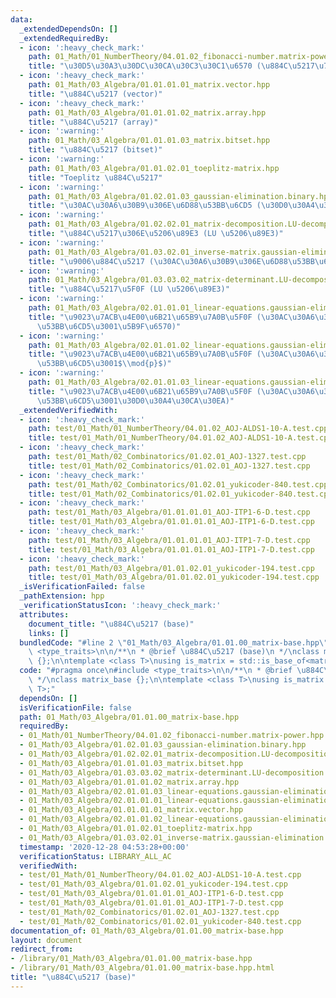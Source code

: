 ```yaml
---
data:
  _extendedDependsOn: []
  _extendedRequiredBy:
  - icon: ':heavy_check_mark:'
    path: 01_Math/01_NumberTheory/04.01.02_fibonacci-number.matrix-power.hpp
    title: "\u30D5\u30A3\u30DC\u30CA\u30C3\u30C1\u6570 (\u884C\u5217\u7D2F\u4E57)"
  - icon: ':heavy_check_mark:'
    path: 01_Math/03_Algebra/01.01.01.01_matrix.vector.hpp
    title: "\u884C\u5217 (vector)"
  - icon: ':heavy_check_mark:'
    path: 01_Math/03_Algebra/01.01.01.02_matrix.array.hpp
    title: "\u884C\u5217 (array)"
  - icon: ':warning:'
    path: 01_Math/03_Algebra/01.01.01.03_matrix.bitset.hpp
    title: "\u884C\u5217 (bitset)"
  - icon: ':warning:'
    path: 01_Math/03_Algebra/01.01.02.01_toeplitz-matrix.hpp
    title: "Toeplitz \u884C\u5217"
  - icon: ':warning:'
    path: 01_Math/03_Algebra/01.02.01.03_gaussian-elimination.binary.hpp
    title: "\u30AC\u30A6\u30B9\u306E\u6D88\u53BB\u6CD5 (\u30D0\u30A4\u30CA\u30EA)"
  - icon: ':warning:'
    path: 01_Math/03_Algebra/01.02.02.01_matrix-decomposition.LU-decomposition.hpp
    title: "\u884C\u5217\u306E\u5206\u89E3 (LU \u5206\u89E3)"
  - icon: ':warning:'
    path: 01_Math/03_Algebra/01.03.02.01_inverse-matrix.gaussian-elimination.hpp
    title: "\u9006\u884C\u5217 (\u30AC\u30A6\u30B9\u306E\u6D88\u53BB\u6CD5)"
  - icon: ':warning:'
    path: 01_Math/03_Algebra/01.03.03.02_matrix-determinant.LU-decomposition.hpp
    title: "\u884C\u5217\u5F0F (LU \u5206\u89E3)"
  - icon: ':warning:'
    path: 01_Math/03_Algebra/02.01.01.01_linear-equations.gaussian-elimination.floating-point.hpp
    title: "\u9023\u7ACB\u4E00\u6B21\u65B9\u7A0B\u5F0F (\u30AC\u30A6\u30B9\u306E\u6D88\
      \u53BB\u6CD5\u3001\u5B9F\u6570)"
  - icon: ':warning:'
    path: 01_Math/03_Algebra/02.01.01.02_linear-equations.gaussian-elimination.modp.hpp
    title: "\u9023\u7ACB\u4E00\u6B21\u65B9\u7A0B\u5F0F (\u30AC\u30A6\u30B9\u306E\u6D88\
      \u53BB\u6CD5\u3001$\\mod{p}$)"
  - icon: ':warning:'
    path: 01_Math/03_Algebra/02.01.01.03_linear-equations.gaussian-elimination.binary.hpp
    title: "\u9023\u7ACB\u4E00\u6B21\u65B9\u7A0B\u5F0F (\u30AC\u30A6\u30B9\u306E\u6D88\
      \u53BB\u6CD5\u3001\u30D0\u30A4\u30CA\u30EA)"
  _extendedVerifiedWith:
  - icon: ':heavy_check_mark:'
    path: test/01_Math/01_NumberTheory/04.01.02_AOJ-ALDS1-10-A.test.cpp
    title: test/01_Math/01_NumberTheory/04.01.02_AOJ-ALDS1-10-A.test.cpp
  - icon: ':heavy_check_mark:'
    path: test/01_Math/02_Combinatorics/01.02.01_AOJ-1327.test.cpp
    title: test/01_Math/02_Combinatorics/01.02.01_AOJ-1327.test.cpp
  - icon: ':heavy_check_mark:'
    path: test/01_Math/02_Combinatorics/01.02.01_yukicoder-840.test.cpp
    title: test/01_Math/02_Combinatorics/01.02.01_yukicoder-840.test.cpp
  - icon: ':heavy_check_mark:'
    path: test/01_Math/03_Algebra/01.01.01.01_AOJ-ITP1-6-D.test.cpp
    title: test/01_Math/03_Algebra/01.01.01.01_AOJ-ITP1-6-D.test.cpp
  - icon: ':heavy_check_mark:'
    path: test/01_Math/03_Algebra/01.01.01.01_AOJ-ITP1-7-D.test.cpp
    title: test/01_Math/03_Algebra/01.01.01.01_AOJ-ITP1-7-D.test.cpp
  - icon: ':heavy_check_mark:'
    path: test/01_Math/03_Algebra/01.01.02.01_yukicoder-194.test.cpp
    title: test/01_Math/03_Algebra/01.01.02.01_yukicoder-194.test.cpp
  _isVerificationFailed: false
  _pathExtension: hpp
  _verificationStatusIcon: ':heavy_check_mark:'
  attributes:
    document_title: "\u884C\u5217 (base)"
    links: []
  bundledCode: "#line 2 \"01_Math/03_Algebra/01.01.00_matrix-base.hpp\"\n#include\
    \ <type_traits>\n\n/**\n * @brief \u884C\u5217 (base)\n */\nclass matrix_base\
    \ {};\n\ntemplate <class T>\nusing is_matrix = std::is_base_of<matrix_base, T>;\n"
  code: "#pragma once\n#include <type_traits>\n\n/**\n * @brief \u884C\u5217 (base)\n\
    \ */\nclass matrix_base {};\n\ntemplate <class T>\nusing is_matrix = std::is_base_of<matrix_base,\
    \ T>;"
  dependsOn: []
  isVerificationFile: false
  path: 01_Math/03_Algebra/01.01.00_matrix-base.hpp
  requiredBy:
  - 01_Math/01_NumberTheory/04.01.02_fibonacci-number.matrix-power.hpp
  - 01_Math/03_Algebra/01.02.01.03_gaussian-elimination.binary.hpp
  - 01_Math/03_Algebra/01.02.02.01_matrix-decomposition.LU-decomposition.hpp
  - 01_Math/03_Algebra/01.01.01.03_matrix.bitset.hpp
  - 01_Math/03_Algebra/01.03.03.02_matrix-determinant.LU-decomposition.hpp
  - 01_Math/03_Algebra/01.01.01.02_matrix.array.hpp
  - 01_Math/03_Algebra/02.01.01.03_linear-equations.gaussian-elimination.binary.hpp
  - 01_Math/03_Algebra/02.01.01.01_linear-equations.gaussian-elimination.floating-point.hpp
  - 01_Math/03_Algebra/01.01.01.01_matrix.vector.hpp
  - 01_Math/03_Algebra/02.01.01.02_linear-equations.gaussian-elimination.modp.hpp
  - 01_Math/03_Algebra/01.01.02.01_toeplitz-matrix.hpp
  - 01_Math/03_Algebra/01.03.02.01_inverse-matrix.gaussian-elimination.hpp
  timestamp: '2020-12-28 04:53:28+00:00'
  verificationStatus: LIBRARY_ALL_AC
  verifiedWith:
  - test/01_Math/01_NumberTheory/04.01.02_AOJ-ALDS1-10-A.test.cpp
  - test/01_Math/03_Algebra/01.01.02.01_yukicoder-194.test.cpp
  - test/01_Math/03_Algebra/01.01.01.01_AOJ-ITP1-6-D.test.cpp
  - test/01_Math/03_Algebra/01.01.01.01_AOJ-ITP1-7-D.test.cpp
  - test/01_Math/02_Combinatorics/01.02.01_AOJ-1327.test.cpp
  - test/01_Math/02_Combinatorics/01.02.01_yukicoder-840.test.cpp
documentation_of: 01_Math/03_Algebra/01.01.00_matrix-base.hpp
layout: document
redirect_from:
- /library/01_Math/03_Algebra/01.01.00_matrix-base.hpp
- /library/01_Math/03_Algebra/01.01.00_matrix-base.hpp.html
title: "\u884C\u5217 (base)"
---
```

